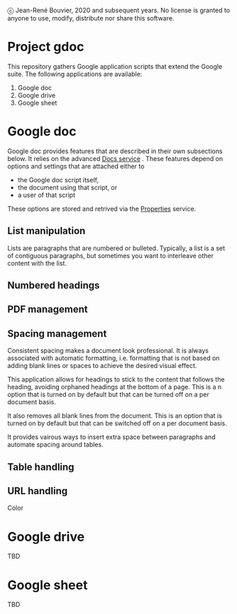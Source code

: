 ⓒ Jean-René Bouvier, 2020 and subsequent years.
No license is granted to anyone to use, modify, distribute nor share this software.

# Project gdoc
This repository gathers Google application scripts that extend the Google suite.
The following applications are available:
1. Google doc
2. Google drive
3. Google sheet

# Google doc
Google doc provides features that are described in their own subsections below.
It relies on the advanced [Docs service](https://developers.google.com/apps-script/advanced/docs) .
These features depend on options and settings that are attached either to
* the Google doc script itself,
* the document using that script, or
* a user of that script

These options are stored and retrived via the [Properties](https://developers.google.com/apps-script/reference/properties/properties) service.
 
## List manipulation
Lists are paragraphs that are numbered or bulleted. Typically, a list is a set of contiguous paragraphs, but sometimes you want to interleave other content with the list.
## Numbered headings
## PDF management
## Spacing management
Consistent spacing makes a document look professional. It is always associated with automatic formatting, i.e. formatting that is not based on adding blank lines or spaces to achieve the desired visual effect.

This application allows for headings to stick to the content that follows the heading, avoiding orphaned headings at the bottom of a page. This is a n option that is turned on by default but that can be turned off on a per document basis.

It also removes all blank lines from the document. This is an option that is turned on by default but that can be switched off on a per document basis.

It provides vairous ways to insert extra space between paragraphs and automate spacing around tables.

## Table handling
## URL handling
Color
# Google drive
TBD
# Google sheet
TBD
